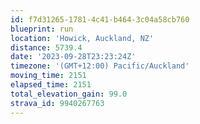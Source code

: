 ```yaml
---
id: f7d31265-1781-4c41-b464-3c04a58cb760
blueprint: run
location: 'Howick, Auckland, NZ'
distance: 5739.4
date: '2023-09-28T23:23:24Z'
timezone: '(GMT+12:00) Pacific/Auckland'
moving_time: 2151
elapsed_time: 2151
total_elevation_gain: 99.0
strava_id: 9940267763
---
```

